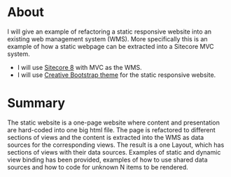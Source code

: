 # About

I will give an example of refactoring a static responsive website into an existing web management system (WMS). More specifically this is an example of how a static webpage can be extracted into a Sitecore MVC system.

*   I will use [Sitecore 8](http://www.sitecore.net/ "sitecore") with MVC as the WMS.
*   I will use [Creative Bootstrap theme](http://startbootstrap.com/template-overviews/creative/ "theme link") for the static responsive website.

# Summary

The static website is a one-page website where content and presentation are hard-coded into one big html file. The page is refactored to different sections of views and the content is extracted into the WMS as data sources for the corresponding views. The result is a one Layout, which has sections of views with their data sources. Examples of static and dynamic view binding has been provided, examples of how to use shared data sources and how to code for unknown N items to be rendered.
